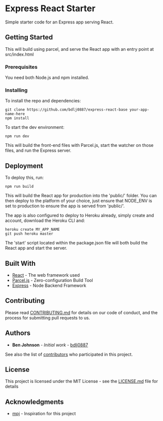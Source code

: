 # Express React Starter

Simple starter code for an Express app serving React.

## Getting Started

This will build using parcel, and serve the React app with an entry point at src/index.html

### Prerequisites

You need both Node.js and npm installed.

### Installing

To install the repo and dependencies:

```
git clone https://github.com/bdlj0887/express-react-base your-app-name-here
npm install

```

To start the dev environment:
```
npm run dev
```
This will build the front-end files with Parcel.js, start the watcher on those files, and run the Express server.


## Deployment

To deploy this, run:
```
npm run build
```
This will build the React app for production into the 'public/' folder.
You can then deploy to the platform of your choice, just ensure that NODE_ENV is set to production to ensure the app is served from 'public/'.

The app is also configured to deploy to Heroku already, simply create and account, download the Heroku CLI and:
```
heroku create MY_APP_NAME
git push heroku master
```
The 'start' script located within the package.json file will both build the React app and start the server.

## Built With

* [React](https://reactjs.org) - The web framework used
* [Parcel.js](https://parceljs.org/) - Zero-configuration Build Tool
* [Express](https://expressjs.com/) - Node Backend Framework

## Contributing

Please read [CONTRIBUTING.md](https://gist.github.com/PurpleBooth/b24679402957c63ec426) for details on our code of conduct, and the process for submitting pull requests to us.


## Authors

* **Ben Johnson** - *Initial work* - [bdlj0887](https://github.com/bdlj0887)

See also the list of [contributors](https://github.com/your/project/contributors) who participated in this project.

## License

This project is licensed under the MIT License - see the [LICENSE.md](LICENSE.md) file for details

## Acknowledgments

* [mpj](https://github.com/mpj) - Inspiration for this project

